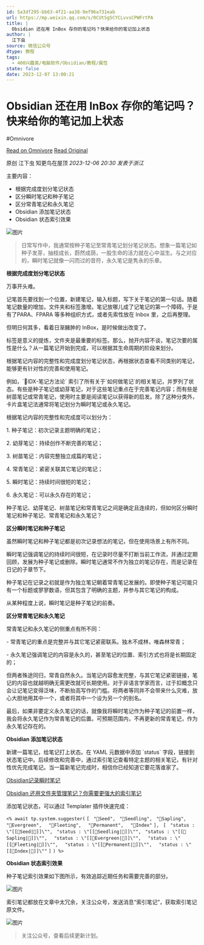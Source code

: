 ```yaml
---
id: 5a3df295-bb63-4f21-aa38-9ef96a731eab
url: https://mp.weixin.qq.com/s/0CUtSg5CYCLvvsCPWFrtPA
title: |
  Obsidian 还在用 InBox 存你的笔记吗？快来给你的笔记加上状态
author: |
  江下虫
source: 微信公众号
dtype: 教程
tags:
  - 400兴趣类/电脑软件/Obsidian/教程/属性
state: false
date: 2023-12-07 13:00:21
---
```



# Obsidian 还在用 InBox 存你的笔记吗？快来给你的笔记加上状态
#Omnivore

[Read on Omnivore](https://omnivore.app/me/https-mp-weixin-qq-com-s-0-c-ut-sg-5-cyc-lvvs-cpw-frt-pa-18c42a5d4f9)
[Read Original](https://mp.weixin.qq.com/s/0CUtSg5CYCLvvsCPWFrtPA)

原创  江下虫  知更鸟在屋顶 _2023-12-06 20:30_ _发表于浙江_ 

主要内容：

* 根据完成度划分笔记状态
* 区分瞬时笔记和种子笔记
* 区分常青笔记和永久笔记
* Obsidian 添加笔记状态
* Obsidian 状态索引效果

![图片](https://proxy-prod.omnivore-image-cache.app/0x0,sM0HfVOb6YnRwxERITWkWLBaM829pK_3sKoQ7S9B_gec/https://mmbiz.qpic.cn/sz_mmbiz_png/hp9XO4U4Gj8a7icz0EWsmJ3XSc0lg5VuTEgkppLr8R18vvB5hpsV4RkcibicNjAb6deMVGF6k3EEfIxYXX9icmkWDw/640?wx_fmt=png&from=appmsg)

> 日常写作中，我通常按种子笔记至常青笔记划分笔记状态。想象一篇笔记如种子发芽，抽枝成长，蔚然成荫，一股生命的活力就在心中滋生。与之对应的，瞬时笔记就像一闪而过的音符，永久笔记是隽永的乐章。

**根据完成度划分笔记状态**

万事开头难。  

记笔首先要找到一个位置，新建笔记，输入标题，写下关于笔记的第一句话。随着笔记数量的增加，文件夹和标签激增。笔记放哪儿成了记笔记的第一个障碍。于是有了PARA、FPARA 等多种组织方式，或者先索性放在 Inbox 里，之后再整理。

但明日何其多，看着日渐臃肿的 InBox，是时候做出改变了。

标签是意义的提炼，文件夹是最重要的标签。那么，抛开内容不谈，笔记次要的属性是什么？从一篇笔记开始到完成，可以根据其生命周期的阶段来划分。

根据笔记内容的完整性和完成度划分笔记状态，再根据状态查看不同类别的笔记，能够更有针对性的完善和使用笔记。

例如，\`🧭IDX-笔记方法论\` 索引了所有关于\`如何做笔记\`的相关笔记，并罗列了状态。有些是种子笔记或幼芽笔记，对于这些笔记重点在于完善笔记内容；而有些是树苗笔记或常青笔记，使用时主要是阅读笔记以获得新的启发。除了这种分类外，卡片盒笔记法通常将笔记划分为瞬时笔记或永久笔记。

根据笔记内容的完整性和完成度可以划分为：

1\. 种子笔记：初次记录主题明确的笔记；

2\. 幼芽笔记：持续创作不断完善的笔记；

3\. 树苗笔记：内容完整独立成篇的笔记；

4\. 常青笔记：紧密关联其它笔记的笔记；

5\. 瞬时笔记：持续时间很短的笔记；

6\. 永久笔记：可以永久存在的笔记；

种子笔记、幼芽笔记、树苗笔记和常青笔记之间是确定且连续的，但如何区分瞬时笔记和种子笔记、常青笔记和永久笔记？

**区分瞬时笔记和种子笔记**

虽然瞬时笔记和种子笔记都是初次记录想法的笔记，但在使用场景上有所不同。

瞬时笔记强调笔记的持续时间很短，在记录时尽量不打断当前工作流，并通过定期回顾，发展为种子笔记或删除。瞬时笔记通常不作为独立的笔记存在，而是记录在日记的子章节下。

种子笔记在记录之初就是作为独立笔记朝着常青笔记发展的。即使种子笔记可能只有一个标题或寥寥数语，但其包含了明确的主题，并参与其它笔记的构成。

从某种程度上说，瞬时笔记是种子笔记的前奏。

**区分常青笔记和永久笔记**

常青笔记和永久笔记的侧重点有所不同：

\- 常青笔记的重点是完整并与其它笔记紧密联系。独木不成林，唯森林常青；

\- 永久笔记强调笔记的内容是永久的，甚至笔记的位置、索引方式也将是长期固定的；

但两者殊途同归，常青自然永久。当笔记内容愈发完整，与其它笔记紧密链接，笔记的内容也就越明确无需更改就可长期使用。对于非语言学家而言，过于扣概念只会让记笔记变得泛味，不断抬高写作的门槛。将两者等同并不会带来什么灾难，放心大胆地用其中一个，或者将其中一个设为另一个的别名。

最后，如果非要定义永久笔记的话，就像我将瞬时笔记作为种子笔记的前置一样，我会将永久笔记作为常青笔记的后置。可预期范围内，不再更新的常青笔记，作为永久笔记存在的。

**Obsidian 添加笔记状态**

新建一篇笔记，给笔记打上状态。在 YAML 元数据中添加 \`status\` 字段，链接到状态笔记中。后续修改和完善中，通过索引笔记查看特定主题的相关笔记，有针对性优先完成笔记。当一篇新笔记完成时，相信你已经知道它要花落谁家了。

[Obsidian记录瞬时笔记](http://mp.weixin.qq.com/s?%5F%5Fbiz=MzI5MzMxMTU1OQ==&mid=2247483923&idx=1&sn=2cfabc40715e125d30f7f3fcf94723de&chksm=ec75473bdb02ce2d7d63c87af5524753707965b44ed1a6f1c49ec59584a6ed0ca048ff5cad11&scene=21#wechat%5Fredirect)  

[Obsidian 还用文件夹管理笔记？你需要更强大的索引笔记](http://mp.weixin.qq.com/s?%5F%5Fbiz=MzI5MzMxMTU1OQ==&mid=2247483923&idx=1&sn=2cfabc40715e125d30f7f3fcf94723de&chksm=ec75473bdb02ce2d7d63c87af5524753707965b44ed1a6f1c49ec59584a6ed0ca048ff5cad11&scene=21#wechat%5Fredirect)

添加笔记状态，可以通过 Templater 插件快速完成：  

`<% await tp.system.suggester(` `[` `  "🍒Seed", ` `  "🌱Seedling", ` `  "🌴Sapling", ` `  "🌲Evergreen",` `  "🎵Fleeting",` `  "🎼Permanent",` `  "🧭Index"` `], ` `[` `  "status : \"[[🍒Seed|🍒]]\"", ` `  "status : \"[[🌱Seedling|🌱]]\"", ` `  "status : \"[[🌴Sapling|🌴]]\"", ` `  "status : \"[[🌲Evergreen|🌲]]\"",` `  "status : \"[[🎵Fleeting|🎵]]\"",` `  "status : \"[[🎼Permanent|🎼]]\"",` `  "status : \"[[🧭Index|🧭]]\""` `]` `) %>` `  
`

**Obsidian 状态索引效果**

种子笔记索引效果如下图所示，有效追踪近期任务和需要完善的部分。  

![图片](https://proxy-prod.omnivore-image-cache.app/0x0,sdqzkhf8AWrrDJAmjoPxtLRDdtQmRAf-uOthBfpck1Jg/https://mmbiz.qpic.cn/sz_mmbiz_png/hp9XO4U4Gj8a7icz0EWsmJ3XSc0lg5VuTwyzJem5qlyvqKvcqdhF1AVCVCQyzuGOCC1ewPTf0ib8oibSOFIYgF4Zw/640?wx_fmt=png&from=appmsg)

索引笔记都放在文章中太冗余，关注公众号，发送消息“索引笔记”，获取索引笔记原文件。  

![图片](https://proxy-prod.omnivore-image-cache.app/0x0,s-J1KedmUL4iHyznLpRQbKqUeTQjDkSNmloASbNAv0Fg/https://mmbiz.qpic.cn/sz_mmbiz_png/hp9XO4U4Gj8a7icz0EWsmJ3XSc0lg5VuTdSq1qrc8Ch0CvvXhIKzGQ7vZzTagomjzkQAmiaIlXcaCIZzO27MiaoNg/640?wx_fmt=png&from=appmsg)

> 关注公众号，查看后续更新计划。



